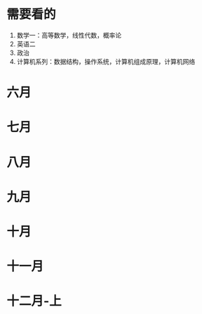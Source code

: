 # 需要看的
1. 数学一：高等数学，线性代数，概率论
2. 英语二
3. 政治
4. 计算机系列：数据结构，操作系统，计算机组成原理，计算机网络

# 六月

# 七月

# 八月

# 九月

# 十月

# 十一月

# 十二月-上
